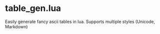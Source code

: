 # table_gen.lua
Easily generate fancy ascii tables in lua. Supports multiple styles (Unicode, Markdown)
